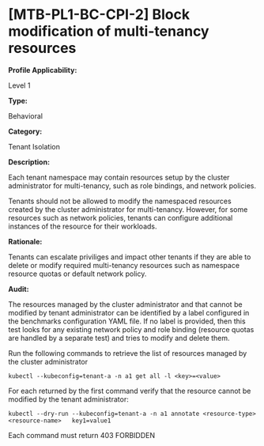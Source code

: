 # [MTB-PL1-BC-CPI-2] Block modification of multi-tenancy resources

**Profile Applicability:**

Level 1

**Type:**

Behavioral

**Category:**

Tenant Isolation

**Description:**

Each tenant namespace may contain resources setup by the cluster administrator for multi-tenancy, such as role bindings, and network policies.

Tenants should not be allowed to modify the namespaced resources created by the cluster administrator for multi-tenancy. However, for some resources such as network policies, tenants can configure additional instances of the resource for their workloads.

**Rationale:**

Tenants can escalate priviliges and impact other tenants if they are able to delete or modify required multi-tenancy resources such as namespace resource quotas or default network policy.

**Audit:**

The resources managed by the cluster administrator and that cannot be modified by tenant administrator can be identified by a label configured in the benchmarks configuration YAML file. If no label is provided, then this test looks for any existing network policy and role binding (resource quotas are handled by a separate test) and tries to modify and delete them.
	
Run the following commands to retrieve the list of resources managed by the cluster administrator

  	kubectl --kubeconfig=tenant-a -n a1 get all -l <key>=<value>

For each returned by the first command verify that the resource cannot be modified by the tenant administrator:
	
	kubectl --dry-run --kubeconfig=tenant-a -n a1 annotate <resource-type> <resource-name>   key1=value1 

Each command must return 403 FORBIDDEN



